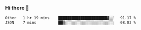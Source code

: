 ### Hi there 👋

<!--START_SECTION:waka-->

```txt
Other   1 hr 19 mins    ██████████████████████▓░░   91.17 %
JSON    7 mins          ██▒░░░░░░░░░░░░░░░░░░░░░░   08.83 %
```

<!--END_SECTION:waka-->

<!--
**jerry-shao/jerry-shao** is a ✨ _special_ ✨ repository because its `README.md` (this file) appears on your GitHub profile.

Here are some ideas to get you started:

- 🔭 I’m currently working on ...
- 🌱 I’m currently learning ...
- 👯 I’m looking to collaborate on ...
- 🤔 I’m looking for help with ...
- 💬 Ask me about ...
- 📫 How to reach me: ...
- 😄 Pronouns: ...
- ⚡ Fun fact: ...
-->
